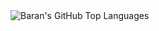 <img align="left" alt="Baran's GitHub Top Languages" src="https://github-readme-stats.vercel.app/api/top-langs/?username=kaddogan" />
